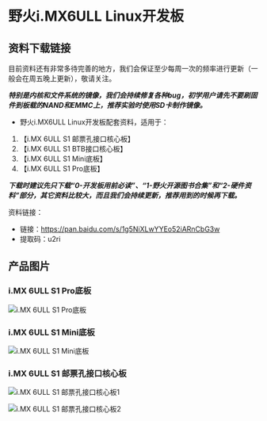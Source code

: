 []()

# 野火i.MX6ULL Linux开发板

## 资料下载链接
目前资料还有非常多待完善的地方，我们会保证至少每周一次的频率进行更新（一般会在周五晚上更新），敬请关注。

_**特别是内核和文件系统的镜像，我们会持续修复各种bug，初学用户请先不要刷固件到板载的NAND和EMMC上，推荐实验时使用SD卡制作镜像。**_

* 野火i.MX6ULL Linux开发板配套资料，适用于：

1. 【i.MX 6ULL S1 邮票孔接口核心板】
2. 【i.MX 6ULL S1 BTB接口核心板】
3. 【i.MX 6ULL S1 Mini底板】
4. 【i.MX 6ULL S1 Pro底板】
   
_**下载时建议先只下载“0-开发板用前必读”、“1-野火开源图书合集”和“2-硬件资料”部分，其它资料比较大，而且我们会持续更新，推荐用到的时候再下载。**_


资料链接：
* 链接：https://pan.baidu.com/s/1g5NiXLwYYEo52iARnCbG3w 
* 提取码：u2ri 



## 产品图片



### i.MX 6ULL S1 Pro底板
![i.MX 6ULL S1 Pro底板](https://raw.githubusercontent.com/wiki/Embdefire/products/images/Linux系列产品/i_MX6ULL/i_MX_6ULL_S1_Pro底板.jpg)

### i.MX 6ULL S1 Mini底板
![i.MX 6ULL S1 Mini底板](https://raw.githubusercontent.com/wiki/Embdefire/products/images/Linux系列产品/i_MX6ULL/i_MX_6ULL_S1_Mini底板.jpg)


### i.MX 6ULL S1 邮票孔接口核心板
![i.MX 6ULL S1 邮票孔接口核心板1](https://raw.githubusercontent.com/wiki/Embdefire/products/images/Linux系列产品/i_MX6ULL/i_MX_6ULL_S1_邮票孔接口核心板1.jpg)

![i.MX 6ULL S1 邮票孔接口核心板2](https://raw.githubusercontent.com/wiki/Embdefire/products/images/Linux系列产品/i_MX6ULL/i_MX_6ULL_S1_邮票孔接口核心板2.jpg)